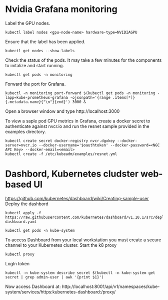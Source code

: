 # Nvidia Grafana monitoring

Label the GPU nodes.
```console
kubectl label nodes <gpu-node-name> hardware-type=NVIDIAGPU
```


Ensure that the label has been applied.
```console
kubectl get nodes --show-labels
```

Check the status of the pods. It may take a few minutes for the components to initalize and start running.
```console
kubectl get pods -n monitoring
```

Forward the port for Grafana.
```console
kubectl -n monitoring port-forward $(kubectl get pods -n monitoring -lapp=kube-prometheus-grafana -ojsonpath='{range .items[*]}{.metadata.name}{"\n"}{end}') 3000 &
```

Open a browser window and type http://localhost:3000

To view a saple pod GPU metrics in Grafana, create a docker secret to authenticate against nvcr.io and run the resnet sample provided in the examples directory.
```console
kubectl create secret docker-registry nvcr.dgxkey --docker-server=nvcr.io --docker-username='$oauthtoken' --docker-password=<NGC API Key> --docker-email=<email>
kubectl create -f /etc/kubeadm/examples/resnet.yml
```

# Dashbord, Kubernetes cludster web-based UI
https://github.com/kubernetes/dashboard/wiki/Creating-sample-user
Deploy the dashbord
```console
kubectl apply -f https://raw.githubusercontent.com/kubernetes/dashboard/v1.10.1/src/deploy/recommended/kubernetes-dashboard.yaml

kubectl get pods -n kube-system
```
To access Dashboard from your local workstation you must create a secure channel to your Kubernetes cluster. Start the k8 proxy
```console
kubectl proxy
```

LogIn token
```console
kubectl -n kube-system describe secret $(kubectl -n kube-system get secret | grep admin-user | awk '{print $1}')
```

Now access Dashboard at:
http://localhost:8001/api/v1/namespaces/kube-system/services/https:kubernetes-dashboard:/proxy/














